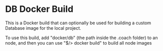 # DB Docker Build

This is a Docker build that can optionally be used for building a custom Database
image for the local project.

To use this build, add "docker/db" (the path inside the .coach folder) to an node,
and then you can use "$/> docker build" to build all node images
